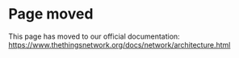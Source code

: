 # Page moved

This page has moved to our official documentation: https://www.thethingsnetwork.org/docs/network/architecture.html

